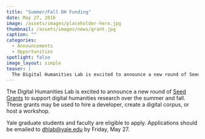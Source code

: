 ```yaml
---
title: "Summer/Fall DH Funding"
date: May 27, 2016
image: /assets/images/placeholder-hero.jpg
thumbnail: /assets/images/news/grant.jpg
caption: ""
categories: 
  - Announcements
  - Opportunities
spotlight: false 
image_layout: simple
teaser: |
  The Digital Humanities Lab is excited to announce a new round of Seed Grants to support digital humanities research over the summer and fall. These grants may be used to hire a developer, create a...
---
```


The Digital Humanities Lab is excited to announce a new round of [Seed Grants](http://web.library.yale.edu/dhlab/seedgrants) to support digital humanities research over the summer and fall. These grants may be used to hire a developer, create a digital corpus, or host a workshop.
   
Yale graduate students and faculty are eligible to apply. Applications should be emailed to [dhlab@yale.edu](mailto:dhlab@yale.edu) by Friday, May 27.